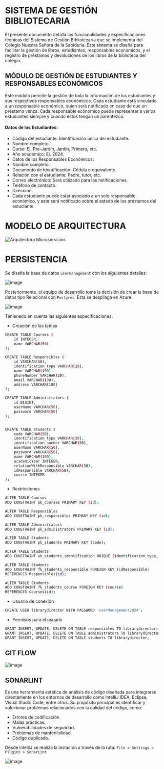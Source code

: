 # SISTEMA DE GESTIÓN BIBLIOTECARIA

El presente documento detalla las funcionalidades y especificaciones técnicas del Sistema de
Gestión Bibliotecaria que se implementa del Colegio Nuestra Señora de la Sabiduría. Este
sistema se diseña para facilitar la gestión de libros, estudiantes, responsables económicos, y
el registro de préstamos y devoluciones de los libros de la biblioteca del colegio.


## MÓDULO DE GESTIÓN DE ESTUDIANTES Y RESPONSABLES ECONÓMICOS

Este módulo permite la gestión de toda la información de los estudiantes y sus respectivos
responsables económicos. Cada estudiante está vinculado a un responsable económico, quien
será notificado en caso de que un préstamo venza. Cada responsable ecónomico puede
representar a varios estudiantes siempre y cuando estos tengan un parentezco.

#### Datos de los Estudiantes:

- Código del estudiante: Identificación única del estudiante.
- Nombre completo.
- Curso: Ej. Pre-Jardín, Jardín, Primero, etc.
- Año académico: Ej. 2024.
- Datos de los Responsables Económicos:
- Nombre completo.
- Documento de identificación: Cédula o equivalente.
- Relación con el estudiante: Padre, tutor, etc.
- Correo electrónico: Será utilizado para las notificaciones.
- Teléfono de contacto.
- Dirección.
- Cada estudiante puede estar asociado a un solo responsable económico, y este será notificado sobre el estado de los préstamos del estudiante


# MODELO DE ARQUITECTURA

![Arquitectura Microservicios](https://github.com/user-attachments/assets/fc2d3a0f-76d9-448d-84cd-f659bd49184b)



# PERSISTENCIA

Se diseña la base de datos `usermanagement` con los siguientes detalles:


![image](https://github.com/user-attachments/assets/dcacd7ed-9386-4b19-a537-7575b1bbde72)




Posteriormente, el equipo de desarrollo toma la decisión de crear la base de datos tipo Relacional con `Postgres`. 
Esta se despliaga en Azure. 

![image](https://github.com/user-attachments/assets/b896c484-75c9-4492-9485-dbf0f382979a)

Tenienedo en cuenta las siguientes especificaciones:

- Creación de las tablas

```sh
CREATE TABLE Courses (
    id INTEGER,
    name VARCHAR(50)
);

CREATE TABLE Responsibles (
    id VARCHAR(50),
    identification_type VARCHAR(20),
    name VARCHAR(100),
    phoneNumber VARCHAR(20),
    email VARCHAR(100),
    address VARCHAR(100)
);

CREATE TABLE Administrators (
    id BIGINT,
    userName VARCHAR(50),
    password VARCHAR(50)
);


CREATE TABLE Students (
    code VARCHAR(50),
    identification_type VARCHAR(20),
    identification_number VARCHAR(50),
    userName VARCHAR(50),
    password VARCHAR(50),
    name VARCHAR(100),
    academicYear INTEGER,
    relationWithResponsible VARCHAR(50),
    idResponsible VARCHAR(50),
    course INTEGER
);
```

- Restricciones

```sh
ALTER TABLE Courses
ADD CONSTRAINT pk_courses PRIMARY KEY (id);

ALTER TABLE Responsibles
ADD CONSTRAINT pk_responsibles PRIMARY KEY (id);

ALTER TABLE Administrators
ADD CONSTRAINT pk_administrators PRIMARY KEY (id);

ALTER TABLE Students
ADD CONSTRAINT pk_students PRIMARY KEY (code);

ALTER TABLE Students
ADD CONSTRAINT uk_students_identification UNIQUE (identification_type, identification_number);

ALTER TABLE Students
ADD CONSTRAINT fk_students_responsible FOREIGN KEY (idResponsible)
REFERENCES Responsibles(id);

ALTER TABLE Students
ADD CONSTRAINT fk_students_course FOREIGN KEY (course)
REFERENCES Courses(id);
```

- Usuario de conexión

```sh
CREATE USER librarydirector WITH PASSWORD 'userManagement2024';
```

- Permisos para el usuario

```sh
GRANT INSERT, UPDATE, DELETE ON TABLE responsibles TO librarydirector;
GRANT INSERT, UPDATE, DELETE ON TABLE administrators TO librarydirector;
GRANT INSERT, UPDATE, DELETE ON TABLE students TO librarydirector;
```

## GIT FLOW

![image](https://github.com/user-attachments/assets/3d7357e6-4f33-4de2-a604-328218f742f4)


## SONARLINT
Es una herramienta estática de análisis de código diseñada para integrarse directamente en los entornos de desarrollo como IntelliJ IDEA, Eclipse, Visual Studio Code, entre otros. Su propósito principal es identificar y solucionar problemas relacionados con la calidad del código, como:

* Errores de codificación.
* Malas prácticas.
* Vulnerabilidades de seguridad.
* Problemas de mantenibilidad.
* Código duplicado.

Desde IntelliJ se realiza la instación a través de la ruta:
`File > Settings > Plugins > SonarLint` 

![image](https://github.com/user-attachments/assets/ef5020a2-4186-4968-9239-dc63500cd4c2)


